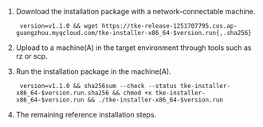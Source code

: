 1. Download the installation package with a network-connectable machine.

        version=v1.1.0 && wget https://tke-release-1251707795.cos.ap-guangzhou.myqcloud.com/tke-installer-x86_64-$version.run{,.sha256}

2. Upload to a machine(A) in the target environment through tools such as rz or scp.
3. Run the installation package in the machine(A).

        version=v1.1.0 && sha256sum --check --status tke-installer-x86_64-$version.run.sha256 && chmod +x tke-installer-x86_64-$version.run && ./tke-installer-x86_64-$version.run

4. The remaining reference installation steps.